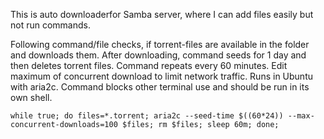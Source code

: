 This is auto downloaderfor Samba server, where I can add files easily but not run commands.


Following command/file checks, if torrent-files are available in the folder and downloads them.
After downloading, command seeds for 1 day and then deletes torrent files.
Command repeats every 60 minutes.
Edit maximum of concurrent download to limit network traffic.
Runs in Ubuntu with aria2c.
Command blocks other terminal use and should be run in its own shell.

```
while true; do files=*.torrent; aria2c --seed-time $((60*24)) --max-concurrent-downloads=100 $files; rm $files; sleep 60m; done;
```
